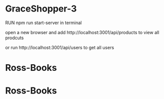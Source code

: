 # GraceShopper-3

RUN npm run start-server in terminal 

open a new browser and add http://localhost:3001/api/products to view all prodcuts 

or run http://localhost:3001/api/users to get all users 
# Ross-Books
# Ross-Books
